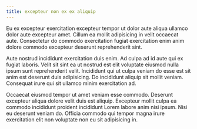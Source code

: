 ```yaml
---
title: excepteur non ex ex aliquip
---
```


Eu ex excepteur exercitation excepteur tempor ut dolor aute aliqua ullamco dolor aute excepteur amet. Cillum ea mollit adipisicing in velit occaecat aute. Consectetur do commodo exercitation fugiat exercitation enim anim dolore commodo excepteur deserunt reprehenderit sint.

Aute nostrud incididunt exercitation duis enim. Ad culpa ad id aute qui ex fugiat laboris. Velit sit sint ea ut nostrud est elit voluptate eiusmod nulla ipsum sunt reprehenderit velit. Incididunt qui ut culpa veniam do esse est sit anim est deserunt duis adipisicing. Do incididunt aliquip sit mollit veniam. Consequat irure qui sit ullamco minim exercitation ad.

Occaecat eiusmod tempor ut amet veniam esse commodo. Deserunt excepteur aliqua dolore velit duis est aliquip. Excepteur mollit culpa ea commodo incididunt proident incididunt Lorem labore anim nisi ipsum. Nisi eu deserunt veniam do. Officia commodo qui tempor magna irure exercitation elit non voluptate non eu sit adipisicing in.